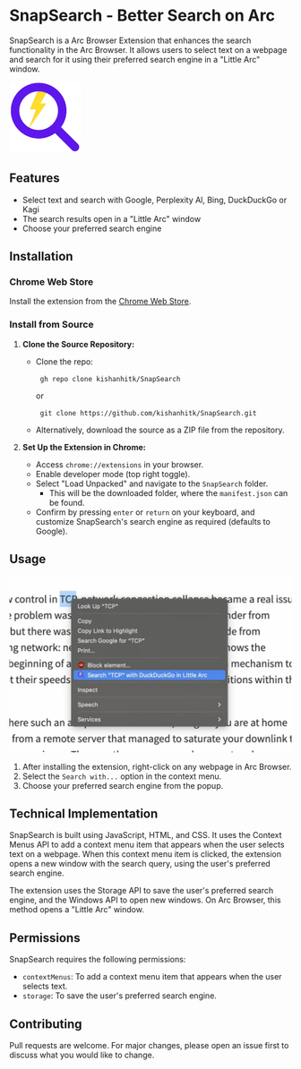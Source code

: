 # SnapSearch - Better Search on Arc

SnapSearch is a Arc Browser Extension that enhances the search functionality in the Arc Browser. It allows users to select text on a webpage and search for it using their preferred search engine in a "Little Arc" window.
<!-- Add image -->
![SnapSearch](/icons/icon128.png)

## Features

- Select text and search with Google, Perplexity Al, Bing, DuckDuckGo or Kagi
- The search results open in a "Little Arc" window
- Choose your preferred search engine

## Installation
### Chrome Web Store
Install the extension from the [Chrome Web Store](https://chromewebstore.google.com/detail/snapsearch-better-search/aeblbpjamlpjfedjbkhnbiecmepbgkdo?hl=en).

### Install from Source

1. **Clone the Source Repository:**

   - Clone the repo: 
       ```
        gh repo clone kishanhitk/SnapSearch
       ```
       or 
       ```
        git clone https://github.com/kishanhitk/SnapSearch.git
       ```
   - Alternatively, download the source as a ZIP file from the repository.

2. **Set Up the Extension in Chrome:**
   - Access `chrome://extensions` in your browser.
   - Enable developer mode (top right toggle).
   - Select "Load Unpacked" and navigate to the `SnapSearch` folder.
      - This will be the downloaded folder, where the `manifest.json` can be found.
   - Confirm by pressing `enter` or `return` on your keyboard, and customize SnapSearch's search engine as required (defaults to Google).

## Usage

![SnapSearch Demo](/screenshots/demo.jpg)

1. After installing the extension, right-click on any webpage in Arc Browser.
2. Select the `Search with...` option in the context menu.
3. Choose your preferred search engine from the popup.

## Technical Implementation

SnapSearch is built using JavaScript, HTML, and CSS. It uses the Context Menus API to add a context menu item that appears when the user selects text on a webpage. When this context menu item is clicked, the extension opens a new window with the search query, using the user's preferred search engine.

The extension uses the Storage API to save the user's preferred search engine, and the Windows API to open new windows. On Arc Browser, this method opens a "Little Arc" window.

## Permissions

SnapSearch requires the following permissions:

- `contextMenus`: To add a context menu item that appears when the user selects text.
- `storage`: To save the user's preferred search engine.


## Contributing

Pull requests are welcome. For major changes, please open an issue first to discuss what you would like to change.
